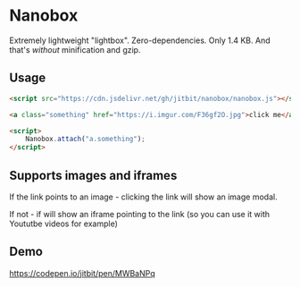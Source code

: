 # Nanobox

Extremely lightweight "lightbox". Zero-dependencies. Only 1.4 KB. And that's *without* minification and gzip.

## Usage

```html
<script src="https://cdn.jsdelivr.net/gh/jitbit/nanobox/nanobox.js"></script>

<a class="something" href="https://i.imgur.com/F36gf2O.jpg">click me</a>

<script>
	Nanobox.attach("a.something");
</script>
```

## Supports images and iframes

If the link points to an image - clicking the link will show an image modal.

If not - if will show an iframe pointing to the link (so you can use it with Yoututbe videos for example)

## Demo

https://codepen.io/jitbit/pen/MWBaNPq
